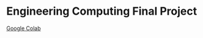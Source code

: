 # Engineering Computing Final Project
[Google Colab](https://colab.research.google.com/drive/1Bs4jQ7x3MOPKgVmooibM9mOMXtWk6f5r)
